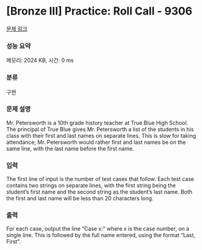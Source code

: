 # [Bronze III] Practice: Roll Call - 9306 

[문제 링크](https://www.acmicpc.net/problem/9306) 

### 성능 요약

메모리: 2024 KB, 시간: 0 ms

### 분류

구현

### 문제 설명

<p>Mr. Petersworth is a 10th grade history teacher at True Blue High School. The principal of True Blue gives Mr. Petersworth a list of the students in his class with their first and last names on separate lines. This is slow for taking attendance; Mr. Petersworth would rather first and last names be on the same line, with the last name before the first name.</p>

### 입력 

 <p>The first line of input is the number of test cases that follow. Each test case contains two strings on separate lines, with the first string being the student’s first name and the second string as the student’s last name. Both the first and last name will be less than 20 characters long.</p>

### 출력 

 <p>For each case, output the line “Case x:” where x is the case number, on a single line. This is followed by the full name entered, using the format “Last, First”.</p>

